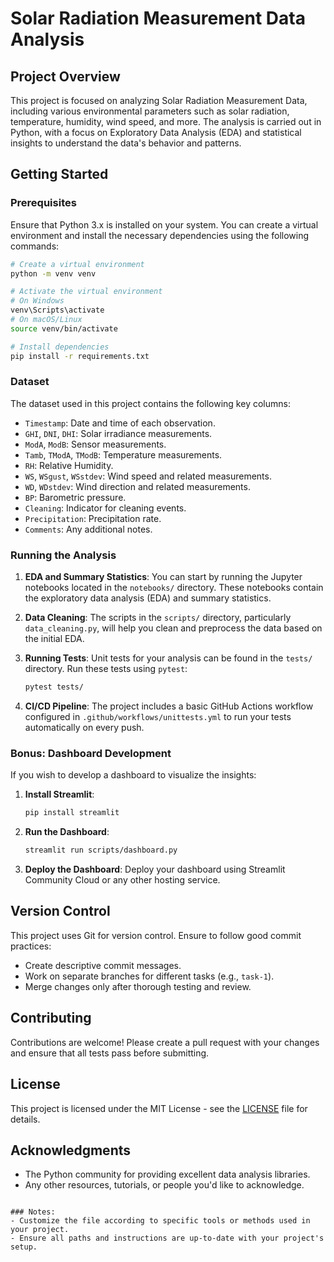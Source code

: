 


# Solar Radiation Measurement Data Analysis
## Project Overview

This project is focused on analyzing Solar Radiation Measurement Data, including various environmental parameters such as solar radiation, temperature, humidity, wind speed, and more. The analysis is carried out in Python, with a focus on Exploratory Data Analysis (EDA) and statistical insights to understand the data's behavior and patterns.

## Getting Started

### Prerequisites

Ensure that Python 3.x is installed on your system. You can create a virtual environment and install the necessary dependencies using the following commands:

```bash
# Create a virtual environment
python -m venv venv

# Activate the virtual environment
# On Windows
venv\Scripts\activate
# On macOS/Linux
source venv/bin/activate

# Install dependencies
pip install -r requirements.txt
```

### Dataset

The dataset used in this project contains the following key columns:

- `Timestamp`: Date and time of each observation.
- `GHI`, `DNI`, `DHI`: Solar irradiance measurements.
- `ModA`, `ModB`: Sensor measurements.
- `Tamb`, `TModA`, `TModB`: Temperature measurements.
- `RH`: Relative Humidity.
- `WS`, `WSgust`, `WSstdev`: Wind speed and related measurements.
- `WD`, `WDstdev`: Wind direction and related measurements.
- `BP`: Barometric pressure.
- `Cleaning`: Indicator for cleaning events.
- `Precipitation`: Precipitation rate.
- `Comments`: Any additional notes.

### Running the Analysis

1. **EDA and Summary Statistics**: You can start by running the Jupyter notebooks located in the `notebooks/` directory. These notebooks contain the exploratory data analysis (EDA) and summary statistics.

2. **Data Cleaning**: The scripts in the `scripts/` directory, particularly `data_cleaning.py`, will help you clean and preprocess the data based on the initial EDA.

3. **Running Tests**: Unit tests for your analysis can be found in the `tests/` directory. Run these tests using `pytest`:

   ```bash
   pytest tests/
   ```

4. **CI/CD Pipeline**: The project includes a basic GitHub Actions workflow configured in `.github/workflows/unittests.yml` to run your tests automatically on every push.

### Bonus: Dashboard Development

If you wish to develop a dashboard to visualize the insights:

1. **Install Streamlit**:
   ```bash
   pip install streamlit
   ```

2. **Run the Dashboard**:
   ```bash
   streamlit run scripts/dashboard.py
   ```

3. **Deploy the Dashboard**: Deploy your dashboard using Streamlit Community Cloud or any other hosting service.

## Version Control

This project uses Git for version control. Ensure to follow good commit practices:

- Create descriptive commit messages.
- Work on separate branches for different tasks (e.g., `task-1`).
- Merge changes only after thorough testing and review.

## Contributing

Contributions are welcome! Please create a pull request with your changes and ensure that all tests pass before submitting.

## License

This project is licensed under the MIT License - see the [LICENSE](LICENSE) file for details.

## Acknowledgments

- The Python community for providing excellent data analysis libraries.
- Any other resources, tutorials, or people you'd like to acknowledge.

```

### Notes:
- Customize the file according to specific tools or methods used in your project.
- Ensure all paths and instructions are up-to-date with your project's setup.
